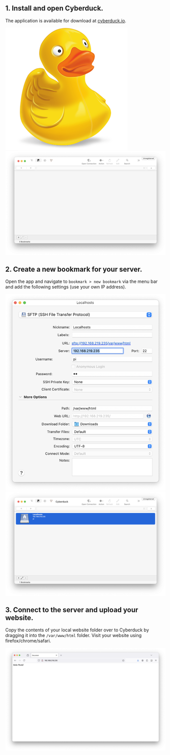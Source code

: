 ## 1. Install and open Cyberduck.
The application is available for download at [cyberduck.io](https://cyberduck.io/).

![](./media/duck_1.png)
![](./media/duck_2.png)


## 2. Create a new bookmark for your server.
Open the app and navigate to `bookmark > new bookmark` via the menu bar and add the following settings (use your own IP address).

![](./media/duck_3.png)
![](./media/duck_4.png)


## 3. Connect to the server and upload your website.
Copy the contents of your local website folder over to Cyberduck by dragging it into the `/var/www/html` folder. Visit your website using firefox/chrome/safari.

![](./media/website.png)
